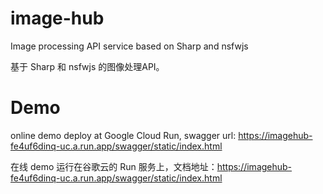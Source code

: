 # image-hub

Image processing API service based on Sharp and nsfwjs

基于 Sharp 和 nsfwjs 的图像处理API。

# Demo

online demo deploy at Google Cloud Run, swagger url: https://imagehub-fe4uf6dinq-uc.a.run.app/swagger/static/index.html

在线 demo 运行在谷歌云的 Run 服务上，文档地址：https://imagehub-fe4uf6dinq-uc.a.run.app/swagger/static/index.html